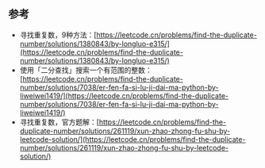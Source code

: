 






## 参考
- 寻找重复数，9种方法：[https://leetcode.cn/problems/find-the-duplicate-number/solutions/1380843/by-longluo-e315/](https://leetcode.cn/problems/find-the-duplicate-number/solutions/1380843/by-longluo-e315/)
- 使用「二分查找」搜索一个有范围的整数：[https://leetcode.cn/problems/find-the-duplicate-number/solutions/7038/er-fen-fa-si-lu-ji-dai-ma-python-by-liweiwei1419/](https://leetcode.cn/problems/find-the-duplicate-number/solutions/7038/er-fen-fa-si-lu-ji-dai-ma-python-by-liweiwei1419/)
- 寻找重复数，官方题解：[https://leetcode.cn/problems/find-the-duplicate-number/solutions/261119/xun-zhao-zhong-fu-shu-by-leetcode-solution/](https://leetcode.cn/problems/find-the-duplicate-number/solutions/261119/xun-zhao-zhong-fu-shu-by-leetcode-solution/)